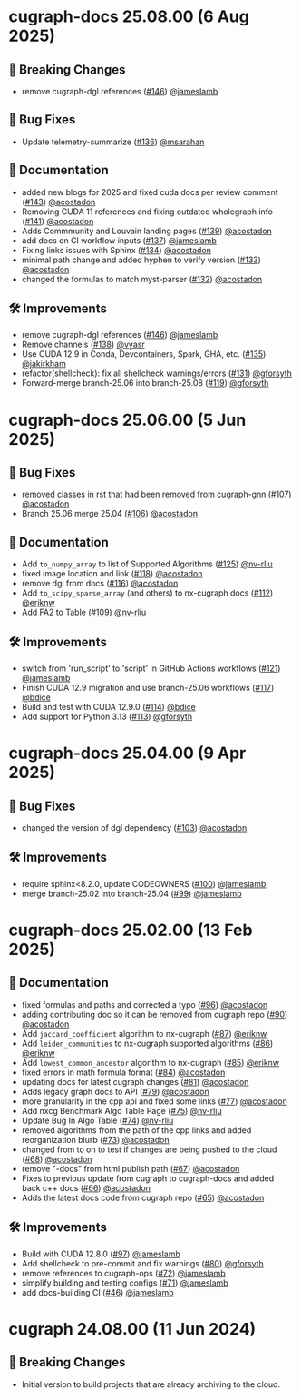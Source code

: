 # cugraph-docs 25.08.00 (6 Aug 2025)

## 🚨 Breaking Changes

- remove cugraph-dgl references ([#146](https://github.com/rapidsai/cugraph-docs/pull/146)) [@jameslamb](https://github.com/jameslamb)

## 🐛 Bug Fixes

- Update telemetry-summarize ([#136](https://github.com/rapidsai/cugraph-docs/pull/136)) [@msarahan](https://github.com/msarahan)

## 📖 Documentation

- added new blogs for 2025 and fixed cuda docs per review comment ([#143](https://github.com/rapidsai/cugraph-docs/pull/143)) [@acostadon](https://github.com/acostadon)
- Removing CUDA 11 references and fixing outdated wholegraph info ([#141](https://github.com/rapidsai/cugraph-docs/pull/141)) [@acostadon](https://github.com/acostadon)
- Adds Commmunity and Louvain landing pages ([#139](https://github.com/rapidsai/cugraph-docs/pull/139)) [@acostadon](https://github.com/acostadon)
- add docs on CI workflow inputs ([#137](https://github.com/rapidsai/cugraph-docs/pull/137)) [@jameslamb](https://github.com/jameslamb)
- Fixing links issues with Sphinx ([#134](https://github.com/rapidsai/cugraph-docs/pull/134)) [@acostadon](https://github.com/acostadon)
- minimal path change and added hyphen to verify version ([#133](https://github.com/rapidsai/cugraph-docs/pull/133)) [@acostadon](https://github.com/acostadon)
- changed the formulas to match myst-parser ([#132](https://github.com/rapidsai/cugraph-docs/pull/132)) [@acostadon](https://github.com/acostadon)

## 🛠️ Improvements

- remove cugraph-dgl references ([#146](https://github.com/rapidsai/cugraph-docs/pull/146)) [@jameslamb](https://github.com/jameslamb)
- Remove channels ([#138](https://github.com/rapidsai/cugraph-docs/pull/138)) [@vyasr](https://github.com/vyasr)
- Use CUDA 12.9 in Conda, Devcontainers, Spark, GHA, etc. ([#135](https://github.com/rapidsai/cugraph-docs/pull/135)) [@jakirkham](https://github.com/jakirkham)
- refactor(shellcheck): fix all shellcheck warnings/errors ([#131](https://github.com/rapidsai/cugraph-docs/pull/131)) [@gforsyth](https://github.com/gforsyth)
- Forward-merge branch-25.06 into branch-25.08 ([#119](https://github.com/rapidsai/cugraph-docs/pull/119)) [@gforsyth](https://github.com/gforsyth)

# cugraph-docs 25.06.00 (5 Jun 2025)

## 🐛 Bug Fixes

- removed classes in rst that had been removed from cugraph-gnn ([#107](https://github.com/rapidsai/cugraph-docs/pull/107)) [@acostadon](https://github.com/acostadon)
- Branch 25.06 merge 25.04 ([#106](https://github.com/rapidsai/cugraph-docs/pull/106)) [@acostadon](https://github.com/acostadon)

## 📖 Documentation

- Add `to_numpy_array` to list of Supported Algorithms ([#125](https://github.com/rapidsai/cugraph-docs/pull/125)) [@nv-rliu](https://github.com/nv-rliu)
- fixed image location and link ([#118](https://github.com/rapidsai/cugraph-docs/pull/118)) [@acostadon](https://github.com/acostadon)
- remove dgl from docs ([#116](https://github.com/rapidsai/cugraph-docs/pull/116)) [@acostadon](https://github.com/acostadon)
- Add `to_scipy_sparse_array` (and others) to nx-cugraph docs ([#112](https://github.com/rapidsai/cugraph-docs/pull/112)) [@eriknw](https://github.com/eriknw)
- Add FA2 to Table ([#109](https://github.com/rapidsai/cugraph-docs/pull/109)) [@nv-rliu](https://github.com/nv-rliu)

## 🛠️ Improvements

- switch from &#39;run_script&#39; to &#39;script&#39; in GitHub Actions workflows ([#121](https://github.com/rapidsai/cugraph-docs/pull/121)) [@jameslamb](https://github.com/jameslamb)
- Finish CUDA 12.9 migration and use branch-25.06 workflows ([#117](https://github.com/rapidsai/cugraph-docs/pull/117)) [@bdice](https://github.com/bdice)
- Build and test with CUDA 12.9.0 ([#114](https://github.com/rapidsai/cugraph-docs/pull/114)) [@bdice](https://github.com/bdice)
- Add support for Python 3.13 ([#113](https://github.com/rapidsai/cugraph-docs/pull/113)) [@gforsyth](https://github.com/gforsyth)

# cugraph-docs 25.04.00 (9 Apr 2025)

## 🐛 Bug Fixes

- changed the version of dgl dependency ([#103](https://github.com/rapidsai/cugraph-docs/pull/103)) [@acostadon](https://github.com/acostadon)

## 🛠️ Improvements

- require sphinx&lt;8.2.0, update CODEOWNERS ([#100](https://github.com/rapidsai/cugraph-docs/pull/100)) [@jameslamb](https://github.com/jameslamb)
- merge branch-25.02 into branch-25.04 ([#99](https://github.com/rapidsai/cugraph-docs/pull/99)) [@jameslamb](https://github.com/jameslamb)

# cugraph-docs 25.02.00 (13 Feb 2025)

## 📖 Documentation

- fixed formulas and paths and corrected a typo ([#96](https://github.com/rapidsai/cugraph-docs/pull/96)) [@acostadon](https://github.com/acostadon)
- adding contributing doc so it can be removed from cugraph repo ([#90](https://github.com/rapidsai/cugraph-docs/pull/90)) [@acostadon](https://github.com/acostadon)
- Add `jaccard_coefficient` algorithm to nx-cugraph ([#87](https://github.com/rapidsai/cugraph-docs/pull/87)) [@eriknw](https://github.com/eriknw)
- Add `leiden_communities` to nx-cugraph supported algorithms ([#86](https://github.com/rapidsai/cugraph-docs/pull/86)) [@eriknw](https://github.com/eriknw)
- Add `lowest_common_ancestor` algorithm to nx-cugraph ([#85](https://github.com/rapidsai/cugraph-docs/pull/85)) [@eriknw](https://github.com/eriknw)
- fixed errors in math formula format ([#84](https://github.com/rapidsai/cugraph-docs/pull/84)) [@acostadon](https://github.com/acostadon)
- updating docs for latest cugraph changes ([#81](https://github.com/rapidsai/cugraph-docs/pull/81)) [@acostadon](https://github.com/acostadon)
- Adds legacy graph docs to API ([#79](https://github.com/rapidsai/cugraph-docs/pull/79)) [@acostadon](https://github.com/acostadon)
- more granularity in the cpp api and fixed some links ([#77](https://github.com/rapidsai/cugraph-docs/pull/77)) [@acostadon](https://github.com/acostadon)
- Add nxcg Benchmark Algo Table Page ([#75](https://github.com/rapidsai/cugraph-docs/pull/75)) [@nv-rliu](https://github.com/nv-rliu)
- Update Bug In Algo Table ([#74](https://github.com/rapidsai/cugraph-docs/pull/74)) [@nv-rliu](https://github.com/nv-rliu)
- removed algorithms from the path of the cpp links and added reorganization blurb ([#73](https://github.com/rapidsai/cugraph-docs/pull/73)) [@acostadon](https://github.com/acostadon)
- changed from to on to test if changes are being pushed to the cloud ([#68](https://github.com/rapidsai/cugraph-docs/pull/68)) [@acostadon](https://github.com/acostadon)
- remove &quot;-docs&quot; from html publish path ([#67](https://github.com/rapidsai/cugraph-docs/pull/67)) [@acostadon](https://github.com/acostadon)
- Fixes to previous update from cugraph to cugraph-docs and added back c++ docs ([#66](https://github.com/rapidsai/cugraph-docs/pull/66)) [@acostadon](https://github.com/acostadon)
- Adds the latest docs code from cugraph repo ([#65](https://github.com/rapidsai/cugraph-docs/pull/65)) [@acostadon](https://github.com/acostadon)

## 🛠️ Improvements

- Build with CUDA 12.8.0 ([#97](https://github.com/rapidsai/cugraph-docs/pull/97)) [@jameslamb](https://github.com/jameslamb)
- Add shellcheck to pre-commit and fix warnings ([#80](https://github.com/rapidsai/cugraph-docs/pull/80)) [@gforsyth](https://github.com/gforsyth)
- remove references to cugraph-ops ([#72](https://github.com/rapidsai/cugraph-docs/pull/72)) [@jameslamb](https://github.com/jameslamb)
- simplify building and testing configs ([#71](https://github.com/rapidsai/cugraph-docs/pull/71)) [@jameslamb](https://github.com/jameslamb)
- add docs-building CI ([#46](https://github.com/rapidsai/cugraph-docs/pull/46)) [@jameslamb](https://github.com/jameslamb)

# cugraph 24.08.00 (11 Jun 2024)

## 🚨 Breaking Changes

- Initial version to build projects that are already archiving to the cloud.
